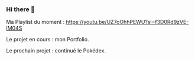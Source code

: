 ### Hi there 👋

Ma Playlist du moment : 
https://youtu.be/UZ7oOhhPEWU?si=f3D0Rd9zVE-lM04S

Le projet en cours : mon Portfolio.

Le prochain projet : continué le Pokédex.


<!--
**Ldacosta7/Ldacosta7** is a ✨ _special_ ✨ repository because its `README.md` (this file) appears on your GitHub profile.

Here are some ideas to get you started:

- 🔭 I’m currently working on ...
- 🌱 I’m currently learning ...
- 👯 I’m looking to collaborate on ...
- 🤔 I’m looking for help with ...
- 💬 Ask me about ...
- 📫 How to reach me: ...
- 😄 Pronouns: ...
- ⚡ Fun fact: ...
-->
